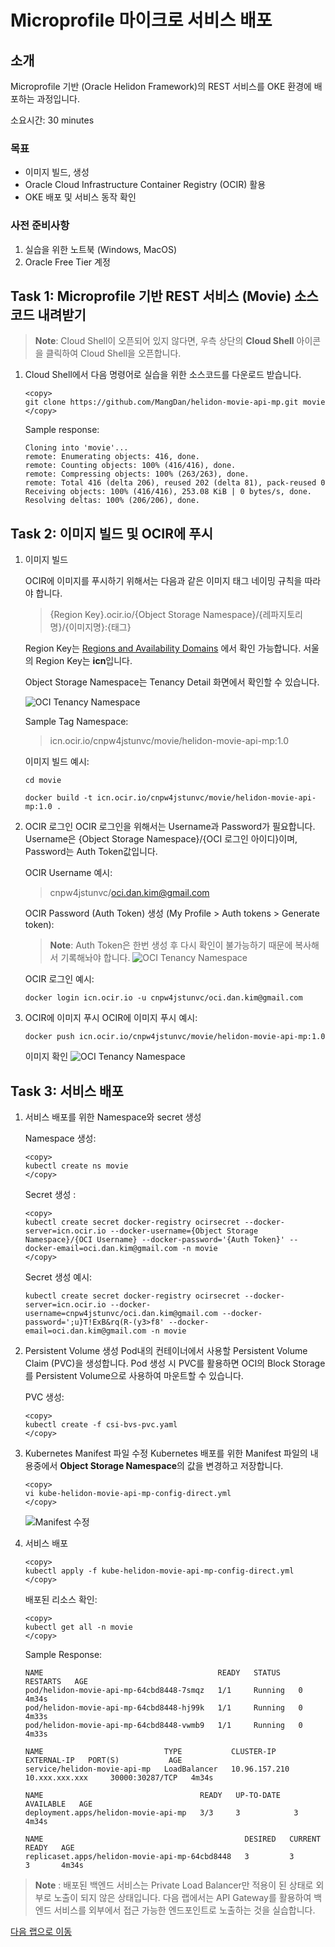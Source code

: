 # Microprofile 마이크로 서비스 배포

## 소개

Microprofile 기반 (Oracle Helidon Framework)의 REST 서비스를 OKE 환경에 배포하는 과정입니다.

소요시간: 30 minutes

### 목표

* 이미지 빌드, 생성 
* Oracle Cloud Infrastructure Container Registry (OCIR) 활용
* OKE 배포 및 서비스 동작 확인

### 사전 준비사항

1. 실습을 위한 노트북 (Windows, MacOS)
1. Oracle Free Tier 계정

## Task 1: Microprofile 기반 REST 서비스 (Movie) 소스코드 내려받기

> **Note**: Cloud Shell이 오픈되어 있지 않다면, 우측 상단의 **Cloud Shell** 아이콘을 클릭하여 Cloud Shell을 오픈합니다.

1. Cloud Shell에서 다음 명령어로 실습을 위한 소스코드를 다운로드 받습니다.

    ````shell
    <copy>
    git clone https://github.com/MangDan/helidon-movie-api-mp.git movie
    </copy>
    ````

    Sample response:

    ````shell
    Cloning into 'movie'...
    remote: Enumerating objects: 416, done.
    remote: Counting objects: 100% (416/416), done.
    remote: Compressing objects: 100% (263/263), done.
    remote: Total 416 (delta 206), reused 202 (delta 81), pack-reused 0
    Receiving objects: 100% (416/416), 253.08 KiB | 0 bytes/s, done.
    Resolving deltas: 100% (206/206), done.
    ````

## Task 2: 이미지 빌드 및 OCIR에 푸시

1. 이미지 빌드

    OCIR에 이미지를 푸시하기 위해서는 다음과 같은 이미지 태그 네이밍 규칙을 따라야 합니다.
    > {Region Key}.ocir.io/{Object Storage Namespace}/{레파지토리명}/{이미지명}:{태그}

    Region Key는 [Regions and Availability Domains](https://docs.oracle.com/en-us/iaas/Content/General/Concepts/regions.htm) 에서 확인 가능합니다. 서울의 Region Key는 **icn**입니다.

    Object Storage Namespace는 Tenancy Detail 화면에서 확인할 수 있습니다.

    ![OCI Tenancy Namespace](images/oci-tenancy-namespace.png)
    
    Sample Tag Namespace:  
    > icn.ocir.io/cnpw4jstunvc/movie/helidon-movie-api-mp:1.0

    이미지 빌드 예시:
    ````shell
    cd movie
    ````

    ````shell
    docker build -t icn.ocir.io/cnpw4jstunvc/movie/helidon-movie-api-mp:1.0 .
    ````

1. OCIR 로그인
    OCIR 로그인을 위해서는 Username과 Password가 필요합니다. Username은 {Object Storage Namespace}/{OCI 로그인 아이디}이며, Password는 Auth Token값입니다.

    OCIR Username 예시: 
    > cnpw4jstunvc/oci.dan.kim@gmail.com

    OCIR Password (Auth Token) 생성 (My Profile > Auth tokens > Generate token):
    > **Note**: Auth Token은 한번 생성 후 다시 확인이 불가능하기 때문에 복사해서 기록해놔야 합니다.
    ![OCI Tenancy Namespace](images/oci-ocir-authtoken.png)
    
    OCIR 로그인 예시:
    ````shell
    docker login icn.ocir.io -u cnpw4jstunvc/oci.dan.kim@gmail.com
    ````

1. OCIR에 이미지 푸시
    OCIR에 이미지 푸시 예시:
    ````shell
    docker push icn.ocir.io/cnpw4jstunvc/movie/helidon-movie-api-mp:1.0
    ````

    이미지 확인
    ![OCI Tenancy Namespace](images/oci-ocir-image-push.png)
    
## Task 3: 서비스 배포

1. 서비스 배포를 위한 Namespace와 secret 생성
    
    Namespace 생성:
    ````shell
    <copy>
    kubectl create ns movie
    </copy>
    ````

    Secret 생성 :
    ````shell
    <copy>
    kubectl create secret docker-registry ocirsecret --docker-server=icn.ocir.io --docker-username={Object Storage Namespace}/{OCI Username} --docker-password='{Auth Token}' --docker-email=oci.dan.kim@gmail.com -n movie
    </copy>
    ````

    Secret 생성 예시:
    ````shell
    kubectl create secret docker-registry ocirsecret --docker-server=icn.ocir.io --docker-username=cnpw4jstunvc/oci.dan.kim@gmail.com --docker-password=';u}T!ExB&rq(R-(y3>f8' --docker-email=oci.dan.kim@gmail.com -n movie
    ````

1. Persistent Volume 생성
    Pod내의 컨테이너에서 사용할 Persistent Volume Claim (PVC)을 생성합니다. Pod 생성 시 PVC를 활용하면 OCI의 Block Storage를 Persistent Volume으로 사용하여 마운트할 수 있습니다.

    PVC 생성:
    ````shell
    <copy>
    kubectl create -f csi-bvs-pvc.yaml
    </copy>
    ````

1. Kubernetes Manifest 파일 수정
    Kubernetes 배포를 위한 Manifest 파일의 내용중에서 **Object Storage Namespace**의 값을 변경하고 저장합니다.

    ````shell
    <copy>
    vi kube-helidon-movie-api-mp-config-direct.yml
    </copy>
    ````

    ![Manifest 수정](images/oci-microprofile-deploy.png)
    
1. 서비스 배포
    ````shell
    <copy>
    kubectl apply -f kube-helidon-movie-api-mp-config-direct.yml
    </copy>
    ````

    배포된 리소스 확인:
    ````shell
    <copy>
    kubectl get all -n movie
    </copy>
    ````

    Sample Response:
    ````shell
    NAME                                       READY   STATUS    RESTARTS   AGE
    pod/helidon-movie-api-mp-64cbd8448-7smqz   1/1     Running   0          4m34s
    pod/helidon-movie-api-mp-64cbd8448-hj99k   1/1     Running   0          4m33s
    pod/helidon-movie-api-mp-64cbd8448-vwmb9   1/1     Running   0          4m33s

    NAME                           TYPE           CLUSTER-IP      EXTERNAL-IP   PORT(S)           AGE
    service/helidon-movie-api-mp   LoadBalancer   10.96.157.210   10.xxx.xxx.xxx     30000:30287/TCP   4m34s

    NAME                                   READY   UP-TO-DATE   AVAILABLE   AGE
    deployment.apps/helidon-movie-api-mp   3/3     3            3           4m34s

    NAME                                             DESIRED   CURRENT   READY   AGE
    replicaset.apps/helidon-movie-api-mp-64cbd8448   3         3         3       4m34s
    ````

> **Note** : 배포된 백엔드 서비스는 Private Load Balancer만 적용이 된 상태로 외부로 노출이 되지 않은 상태입니다. 다음 랩에서는 API Gateway를 활용하여 백엔드 서비스를 외부에서 접근 가능한 엔드포인트로 노출하는 것을 실습합니다.

[다음 랩으로 이동](#next)
